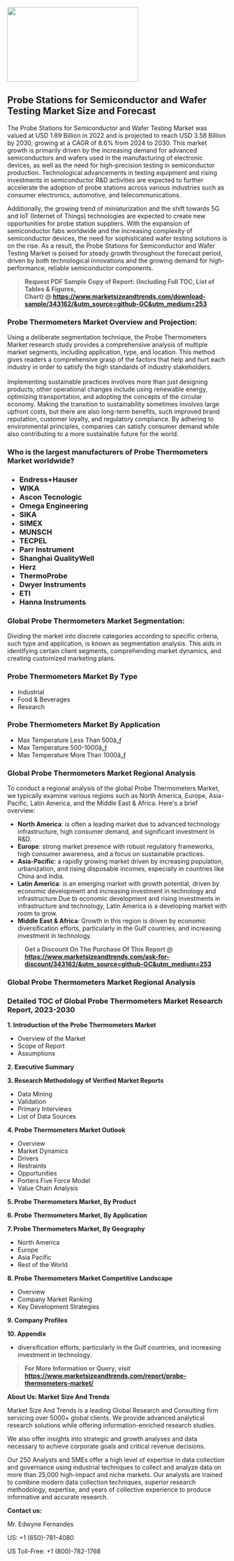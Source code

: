 <p><img class="alignnone size-medium wp-image-20088" src="https://ffe5etoiles.com/wp-content/uploads/2024/12/MST1-300x171.png" alt="" width="300" height="171" /></p><h2>Probe Stations for Semiconductor and Wafer Testing Market Size and Forecast</h2><p>The Probe Stations for Semiconductor and Wafer Testing Market was valued at USD 1.89 Billion in 2022 and is projected to reach USD 3.58 Billion by 2030, growing at a CAGR of 8.6% from 2024 to 2030. This market growth is primarily driven by the increasing demand for advanced semiconductors and wafers used in the manufacturing of electronic devices, as well as the need for high-precision testing in semiconductor production. Technological advancements in testing equipment and rising investments in semiconductor R&D activities are expected to further accelerate the adoption of probe stations across various industries such as consumer electronics, automotive, and telecommunications.</p><p>Additionally, the growing trend of miniaturization and the shift towards 5G and IoT (Internet of Things) technologies are expected to create new opportunities for probe station suppliers. With the expansion of semiconductor fabs worldwide and the increasing complexity of semiconductor devices, the need for sophisticated wafer testing solutions is on the rise. As a result, the Probe Stations for Semiconductor and Wafer Testing Market is poised for steady growth throughout the forecast period, driven by both technological innovations and the growing demand for high-performance, reliable semiconductor components.</p></p><blockquote id="" class=""><strong>Request PDF Sample Copy of Report: (Including Full TOC, List of Tables &amp; Figures, Chart)&nbsp;@&nbsp;<strong><a href="https://www.marketsizeandtrends.com/download-sample/343162/&utm_source=github-GC&utm_medium=253" target="_blank">https://www.marketsizeandtrends.com/download-sample/343162/&utm_source=github-GC&utm_medium=253</a></strong></strong></blockquote><h3 id="" class="">Probe Thermometers Market&nbsp;Overview and Projection:</h3><p id="" class="">Using a deliberate segmentation technique, the Probe Thermometers Market research study provides a comprehensive analysis of multiple market segments, including application, type, and location. This method gives readers a comprehensive grasp of the factors that help and hurt each industry in order to satisfy the high standards of industry stakeholders. <br /> <br />Implementing sustainable practices involves more than just designing products; other operational changes include using renewable energy, optimizing transportation, and adopting the concepts of the circular economy. Making the transition to sustainability sometimes involves large upfront costs, but there are also long-term benefits, such improved brand reputation, customer loyalty, and regulatory compliance. By adhering to environmental principles, companies can satisfy consumer demand while also contributing to a more sustainable future for the world.</p><h3 id="" class="">Who is the largest manufacturers of&nbsp;Probe Thermometers Market worldwide?</h3><h3 class=""><p><ul><li>Endress+Hauser </li><li> WIKA </li><li> Ascon Tecnologic </li><li> Omega Engineering </li><li> SIKA </li><li> SIMEX </li><li> MUNSCH </li><li> TECPEL </li><li> Parr Instrument </li><li> Shanghai QualityWell </li><li> Herz </li><li> ThermoProbe </li><li> Dwyer Instruments </li><li> ETI </li><li> Hanna Instruments</li></ul></p></h3><h3 id="" class="">Global&nbsp;Probe Thermometers Market Segmentation:</h3><p id="" class="">Dividing the market into discrete categories according to specific criteria, such type and application, is known as segmentation analysis. This aids in identifying certain client segments, comprehending market dynamics, and creating customized marketing plans.</p><h3 id="" class="">Probe Thermometers Market&nbsp;By Type</h3><p><p><ul><li>Industrial</li><li> Food & Beverages</li><li> Research</p></li></ul></p></p><h3 id="" class="">Probe Thermometers Market&nbsp;By Application</h3><p class=""><p><ul><li>Max Temperature Less Than 500â„ƒ</li><li> Max Temperature 500-1000â„ƒ</li><li> Max Temperature More Than 1000â„ƒ</li></ul></p></p><h3 id="" class="">Global Probe Thermometers Market Regional Analysis</h3><p id="" class="">To conduct a regional analysis of the global Probe Thermometers Market, we typically examine various regions such as North America, Europe, Asia-Pacific, Latin America, and the Middle East &amp; Africa. Here's a brief overview:</p><ul><li><strong>North America</strong>: is often a leading market due to advanced technology infrastructure, high consumer demand, and significant investment in R&amp;D.</li><li><strong>Europe</strong>: strong market presence with robust regulatory frameworks, high consumer awareness, and a focus on sustainable practices.</li><li><strong>Asia-Pacific</strong>: a rapidly growing market driven by increasing population, urbanization, and rising disposable incomes, especially in countries like China and India.</li><li><strong>Latin America</strong>: is an emerging market with growth potential, driven by economic development and increasing investment in technology and infrastructure.Due to economic development and rising investments in infrastructure and technology, Latin America is a developing market with room to grow.</li><li><strong>Middle East &amp; Africa</strong>: Growth in this region is driven by economic diversification efforts, particularly in the Gulf countries, and increasing investment in technology.</li></ul><blockquote id="" class=""><strong>Get a Discount On The Purchase Of This Report @ <strong><a href="https://www.marketsizeandtrends.com/ask-for-discount/343162/&utm_source=github-GC&utm_medium=253" target="_blank">https://www.marketsizeandtrends.com/ask-for-discount/343162/&utm_source=github-GC&utm_medium=253</a></strong></strong></blockquote><h3 id="" class="">Global Probe Thermometers Market Regional Analysis</h3><h3 id="" class="">Detailed TOC of Global Probe Thermometers Market Research Report, 2023-2030</h3><p id="" class=""><strong>1. Introduction of the Probe Thermometers Market</strong></p><ul><li>Overview of the Market</li><li>Scope of Report</li><li>Assumptions</li></ul><p id="" class=""><strong>2. Executive Summary</strong></p><p id="" class=""><strong>3. Research Methodology of Verified Market Reports</strong></p><ul><li>Data Mining</li><li>Validation</li><li>Primary Interviews</li><li>List of Data Sources</li></ul><p id="" class=""><strong>4. Probe Thermometers Market Outlook</strong></p><ul><li>Overview</li><li>Market Dynamics</li><li>Drivers</li><li>Restraints</li><li>Opportunities</li><li>Porters Five Force Model</li><li>Value Chain Analysis</li></ul><p id="" class=""><strong>5. Probe Thermometers Market, By Product</strong></p><p id="" class=""><strong>6. Probe Thermometers Market, By Application</strong></p><p id="" class=""><strong>7. Probe Thermometers Market, By Geography</strong></p><ul><li>North America</li><li>Europe</li><li>Asia Pacific</li><li>Rest of the World</li></ul><p id="" class=""><strong>8. Probe Thermometers Market Competitive Landscape</strong></p><ul><li>Overview</li><li>Company Market Ranking</li><li>Key Development Strategies</li></ul><p id="" class=""><strong>9. Company Profiles</strong></p><p id="" class=""><strong>10. Appendix</strong></p><ul><li>diversification efforts, particularly in the Gulf countries, and increasing investment in technology.</li></ul><blockquote id="" class=""><strong>For More Information or Query, visit <strong><strong><a href="https://www.marketsizeandtrends.com/report/probe-thermometers-market/" target="_blank">https://www.marketsizeandtrends.com/report/probe-thermometers-market/</a></strong></strong></strong></blockquote><p id="" class=""><strong>About Us: Market Size And Trends</strong></p><p id="" class="">Market Size And Trends is a leading Global Research and Consulting firm servicing over 5000+ global clients. We provide advanced analytical research solutions while offering information-enriched research studies.</p><p id="" class="">We also offer insights into strategic and growth analyses and data necessary to achieve corporate goals and critical revenue decisions.</p><p id="" class="">Our 250 Analysts and SMEs offer a high level of expertise in data collection and governance using industrial techniques to collect and analyze data on more than 25,000 high-impact and niche markets. Our analysts are trained to combine modern data collection techniques, superior research methodology, expertise, and years of collective experience to produce informative and accurate research.</p><p id="" class=""><strong>Contact us:</strong></p><p id="" class="">Mr. Edwyne Fernandes</p><p id="" class="">US: +1 (650)-781-4080</p><p id="" class="">US Toll-Free: +1 (800)-782-1768</p>
